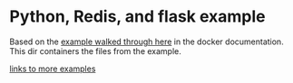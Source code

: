 # Python, Redis, and flask example

Based on the [example walked through here](https://docs.docker.com/compose/gettingstarted/) in the docker documentation. This dir containers the files from the example.

[links to more examples](https://docs.docker.com/compose/samples-for-compose/)